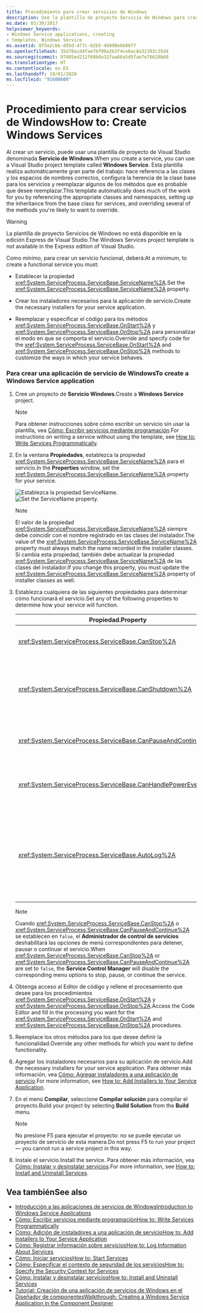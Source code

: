 ```yaml
---
title: Procedimiento para crear servicios de Windows
description: Use la plantilla de proyecto Servicio de Windows para crear un servicio. Establezca la propiedad ServiceName, cree instaladores e invalide los métodos OnStart y OnStop.
ms.date: 03/30/2017
helpviewer_keywords:
- Windows Service applications, creating
- templates, Windows Service
ms.assetid: 0f5e2cbb-d95d-477c-b2b5-4b990e6b86ff
ms.openlocfilehash: 35d78acd4fae7bf98a2b3f4ce6ac8a32393c35d4
ms.sourcegitcommit: 97405ed212f69b0a32faa66a5d5fae7e76628b68
ms.translationtype: HT
ms.contentlocale: es-ES
ms.lasthandoff: 10/01/2020
ms.locfileid: "91608600"
---
```

# <a name="how-to-create-windows-services"></a><span data-ttu-id="49ab0-104">Procedimiento para crear servicios de Windows</span><span class="sxs-lookup"><span data-stu-id="49ab0-104">How to: Create Windows Services</span></span>
<span data-ttu-id="49ab0-105">Al crear un servicio, puede usar una plantilla de proyecto de Visual Studio denominada **Servicio de Windows**.</span><span class="sxs-lookup"><span data-stu-id="49ab0-105">When you create a service, you can use a Visual Studio project template called **Windows Service**.</span></span> <span data-ttu-id="49ab0-106">Esta plantilla realiza automáticamente gran parte del trabajo: hace referencia a las clases y los espacios de nombres correctos, configura la herencia de la clase base para los servicios y reemplazar algunos de los métodos que es probable que desee reemplazar.</span><span class="sxs-lookup"><span data-stu-id="49ab0-106">This template automatically does much of the work for you by referencing the appropriate classes and namespaces, setting up the inheritance from the base class for services, and overriding several of the methods you're likely to want to override.</span></span>  
  
> [!WARNING]
> <span data-ttu-id="49ab0-107">La plantilla de proyecto Servicios de Windows no está disponible en la edición Express de Visual Studio.</span><span class="sxs-lookup"><span data-stu-id="49ab0-107">The Windows Services project template is not available in the Express edition of Visual Studio.</span></span>  
  
 <span data-ttu-id="49ab0-108">Como mínimo, para crear un servicio funcional, deberá:</span><span class="sxs-lookup"><span data-stu-id="49ab0-108">At a minimum, to create a functional service you must:</span></span>  
  
- <span data-ttu-id="49ab0-109">Establecer la propiedad <xref:System.ServiceProcess.ServiceBase.ServiceName%2A>.</span><span class="sxs-lookup"><span data-stu-id="49ab0-109">Set the <xref:System.ServiceProcess.ServiceBase.ServiceName%2A> property.</span></span>  
  
- <span data-ttu-id="49ab0-110">Crear los instaladores necesarios para la aplicación de servicio.</span><span class="sxs-lookup"><span data-stu-id="49ab0-110">Create the necessary installers for your service application.</span></span>  
  
- <span data-ttu-id="49ab0-111">Reemplazar y especificar el código para los métodos <xref:System.ServiceProcess.ServiceBase.OnStart%2A> y <xref:System.ServiceProcess.ServiceBase.OnStop%2A> para personalizar el modo en que se comporta el servicio.</span><span class="sxs-lookup"><span data-stu-id="49ab0-111">Override and specify code for the <xref:System.ServiceProcess.ServiceBase.OnStart%2A> and <xref:System.ServiceProcess.ServiceBase.OnStop%2A> methods to customize the ways in which your service behaves.</span></span>  
  
### <a name="to-create-a-windows-service-application"></a><span data-ttu-id="49ab0-112">Para crear una aplicación de servicio de Windows</span><span class="sxs-lookup"><span data-stu-id="49ab0-112">To create a Windows Service application</span></span>  
  
1. <span data-ttu-id="49ab0-113">Cree un proyecto de **Servicio Windows**.</span><span class="sxs-lookup"><span data-stu-id="49ab0-113">Create a **Windows Service** project.</span></span>  
  
    > [!NOTE]
    > <span data-ttu-id="49ab0-114">Para obtener instrucciones sobre cómo escribir un servicio sin usar la plantilla, vea [Cómo: Escribir servicios mediante programación](how-to-write-services-programmatically.md).</span><span class="sxs-lookup"><span data-stu-id="49ab0-114">For instructions on writing a service without using the template, see [How to: Write Services Programmatically](how-to-write-services-programmatically.md).</span></span>  
  
2. <span data-ttu-id="49ab0-115">En la ventana **Propiedades**, establezca la propiedad <xref:System.ServiceProcess.ServiceBase.ServiceName%2A> para el servicio.</span><span class="sxs-lookup"><span data-stu-id="49ab0-115">In the **Properties** window, set the <xref:System.ServiceProcess.ServiceBase.ServiceName%2A> property for your service.</span></span>  
  
     <span data-ttu-id="49ab0-116">![Establezca la propiedad ServiceName.](./media/windowsservice-servicename.PNG "WindowsService_ServiceName")</span><span class="sxs-lookup"><span data-stu-id="49ab0-116">![Set the ServiceName property.](./media/windowsservice-servicename.PNG "WindowsService_ServiceName")</span></span>  
  
    > [!NOTE]
    > <span data-ttu-id="49ab0-117">El valor de la propiedad <xref:System.ServiceProcess.ServiceBase.ServiceName%2A> siempre debe coincidir con el nombre registrado en las clases del instalador.</span><span class="sxs-lookup"><span data-stu-id="49ab0-117">The value of the <xref:System.ServiceProcess.ServiceBase.ServiceName%2A> property must always match the name recorded in the installer classes.</span></span> <span data-ttu-id="49ab0-118">Si cambia esta propiedad, también debe actualizar la propiedad <xref:System.ServiceProcess.ServiceBase.ServiceName%2A> de las clases del instalador.</span><span class="sxs-lookup"><span data-stu-id="49ab0-118">If you change this property, you must update the <xref:System.ServiceProcess.ServiceBase.ServiceName%2A> property of installer classes as well.</span></span>  
  
3. <span data-ttu-id="49ab0-119">Establezca cualquiera de las siguientes propiedades para determinar cómo funcionará el servicio.</span><span class="sxs-lookup"><span data-stu-id="49ab0-119">Set any of the following properties to determine how your service will function.</span></span>  
  
    |<span data-ttu-id="49ab0-120">Propiedad.</span><span class="sxs-lookup"><span data-stu-id="49ab0-120">Property</span></span>|<span data-ttu-id="49ab0-121">Parámetro</span><span class="sxs-lookup"><span data-stu-id="49ab0-121">Setting</span></span>|  
    |--------------|-------------|  
    |<xref:System.ServiceProcess.ServiceBase.CanStop%2A>|<span data-ttu-id="49ab0-122">`True` para indicar que el servicio aceptará solicitudes para detener la ejecución; `false` para impedir que el servicio se detenga.</span><span class="sxs-lookup"><span data-stu-id="49ab0-122">`True` to indicate that the service will accept requests to stop running; `false` to prevent the service from being stopped.</span></span>|  
    |<xref:System.ServiceProcess.ServiceBase.CanShutdown%2A>|<span data-ttu-id="49ab0-123">`True` para indicar que el servicio desea recibir una notificación cuando se apaga el equipo en que reside, lo que le permite llamar al procedimiento <xref:System.ServiceProcess.ServiceBase.OnShutdown%2A>.</span><span class="sxs-lookup"><span data-stu-id="49ab0-123">`True` to indicate that the service wants to receive notification when the computer on which it lives shuts down, enabling it to call the <xref:System.ServiceProcess.ServiceBase.OnShutdown%2A> procedure.</span></span>|  
    |<xref:System.ServiceProcess.ServiceBase.CanPauseAndContinue%2A>|<span data-ttu-id="49ab0-124">`True` para indicar que el servicio aceptará solicitudes para pausar o reanudar la ejecución; `false` para impedir que el servicio se pause y se reanude.</span><span class="sxs-lookup"><span data-stu-id="49ab0-124">`True` to indicate that the service will accept requests to pause or to resume running; `false` to prevent the service from being paused and resumed.</span></span>|  
    |<xref:System.ServiceProcess.ServiceBase.CanHandlePowerEvent%2A>|<span data-ttu-id="49ab0-125">`True` para indicar que el servicio puede controlar la notificación de cambios en el estado de alimentación del equipo; `false` para impedir la notificación al servicio de estos cambios.</span><span class="sxs-lookup"><span data-stu-id="49ab0-125">`True` to indicate that the service can handle notification of changes to the computer's power status; `false` to prevent the service from being notified of these changes.</span></span>|  
    |<xref:System.ServiceProcess.ServiceBase.AutoLog%2A>|<span data-ttu-id="49ab0-126">`True` para escribir entradas informativas en el registro de sucesos de aplicación cuando el servicio realice una acción; `false` para deshabilitar esta funcionalidad.</span><span class="sxs-lookup"><span data-stu-id="49ab0-126">`True` to write informational entries to the Application event log when your service performs an action; `false` to disable this functionality.</span></span> <span data-ttu-id="49ab0-127">Para obtener más información, vea [Cómo: Registrar información sobre servicios](how-to-log-information-about-services.md).</span><span class="sxs-lookup"><span data-stu-id="49ab0-127">For more information, see [How to: Log Information About Services](how-to-log-information-about-services.md).</span></span> <span data-ttu-id="49ab0-128">**Nota:**  De manera predeterminada, <xref:System.ServiceProcess.ServiceBase.AutoLog%2A> se establece en `true`.</span><span class="sxs-lookup"><span data-stu-id="49ab0-128">**Note:**  By default, <xref:System.ServiceProcess.ServiceBase.AutoLog%2A> is set to `true`.</span></span>|  
  
    > [!NOTE]
    > <span data-ttu-id="49ab0-129">Cuando <xref:System.ServiceProcess.ServiceBase.CanStop%2A> o <xref:System.ServiceProcess.ServiceBase.CanPauseAndContinue%2A> se establecen en `false`, el **Administrador de control de servicios** deshabilitará las opciones de menú correspondientes para detener, pausar o continuar el servicio.</span><span class="sxs-lookup"><span data-stu-id="49ab0-129">When <xref:System.ServiceProcess.ServiceBase.CanStop%2A> or <xref:System.ServiceProcess.ServiceBase.CanPauseAndContinue%2A> are set to `false`, the **Service Control Manager** will disable the corresponding menu options to stop, pause, or continue the service.</span></span>  
  
4. <span data-ttu-id="49ab0-130">Obtenga acceso al Editor de código y rellene el procesamiento que desee para los procedimientos <xref:System.ServiceProcess.ServiceBase.OnStart%2A> y <xref:System.ServiceProcess.ServiceBase.OnStop%2A>.</span><span class="sxs-lookup"><span data-stu-id="49ab0-130">Access the Code Editor and fill in the processing you want for the <xref:System.ServiceProcess.ServiceBase.OnStart%2A> and <xref:System.ServiceProcess.ServiceBase.OnStop%2A> procedures.</span></span>  
  
5. <span data-ttu-id="49ab0-131">Reemplace los otros métodos para los que desee definir la funcionalidad.</span><span class="sxs-lookup"><span data-stu-id="49ab0-131">Override any other methods for which you want to define functionality.</span></span>  
  
6. <span data-ttu-id="49ab0-132">Agregar los instaladores necesarios para su aplicación de servicio.</span><span class="sxs-lookup"><span data-stu-id="49ab0-132">Add the necessary installers for your service application.</span></span> <span data-ttu-id="49ab0-133">Para obtener más información, vea [Cómo: Agregar instaladores a una aplicación de servicio](how-to-add-installers-to-your-service-application.md).</span><span class="sxs-lookup"><span data-stu-id="49ab0-133">For more information, see [How to: Add Installers to Your Service Application](how-to-add-installers-to-your-service-application.md).</span></span>  
  
7. <span data-ttu-id="49ab0-134">En el menú **Compilar**, seleccione **Compilar solución** para compilar el proyecto.</span><span class="sxs-lookup"><span data-stu-id="49ab0-134">Build your project by selecting **Build Solution** from the **Build** menu.</span></span>  
  
    > [!NOTE]
    > <span data-ttu-id="49ab0-135">No presione F5 para ejecutar el proyecto: no se puede ejecutar un proyecto de servicio de esta manera.</span><span class="sxs-lookup"><span data-stu-id="49ab0-135">Do not press F5 to run your project — you cannot run a service project in this way.</span></span>  
  
8. <span data-ttu-id="49ab0-136">Instale el servicio.</span><span class="sxs-lookup"><span data-stu-id="49ab0-136">Install the service.</span></span> <span data-ttu-id="49ab0-137">Para obtener más información, vea [Cómo: Instalar y desinstalar servicios](how-to-install-and-uninstall-services.md).</span><span class="sxs-lookup"><span data-stu-id="49ab0-137">For more information, see [How to: Install and Uninstall Services](how-to-install-and-uninstall-services.md).</span></span>  
  
## <a name="see-also"></a><span data-ttu-id="49ab0-138">Vea también</span><span class="sxs-lookup"><span data-stu-id="49ab0-138">See also</span></span>

- [<span data-ttu-id="49ab0-139">Introducción a las aplicaciones de servicios de Windows</span><span class="sxs-lookup"><span data-stu-id="49ab0-139">Introduction to Windows Service Applications</span></span>](introduction-to-windows-service-applications.md)
- [<span data-ttu-id="49ab0-140">Cómo: Escribir servicios mediante programación</span><span class="sxs-lookup"><span data-stu-id="49ab0-140">How to: Write Services Programmatically</span></span>](how-to-write-services-programmatically.md)
- [<span data-ttu-id="49ab0-141">Cómo: Adición de instaladores a una aplicación de servicio</span><span class="sxs-lookup"><span data-stu-id="49ab0-141">How to: Add Installers to Your Service Application</span></span>](how-to-add-installers-to-your-service-application.md)
- [<span data-ttu-id="49ab0-142">Cómo: Registrar información sobre servicios</span><span class="sxs-lookup"><span data-stu-id="49ab0-142">How to: Log Information About Services</span></span>](how-to-log-information-about-services.md)
- [<span data-ttu-id="49ab0-143">Cómo: Iniciar servicios</span><span class="sxs-lookup"><span data-stu-id="49ab0-143">How to: Start Services</span></span>](how-to-start-services.md)
- [<span data-ttu-id="49ab0-144">Cómo: Especificar el contexto de seguridad de los servicios</span><span class="sxs-lookup"><span data-stu-id="49ab0-144">How to: Specify the Security Context for Services</span></span>](how-to-specify-the-security-context-for-services.md)
- [<span data-ttu-id="49ab0-145">Cómo: Instalar y desinstalar servicios</span><span class="sxs-lookup"><span data-stu-id="49ab0-145">How to: Install and Uninstall Services</span></span>](how-to-install-and-uninstall-services.md)
- [<span data-ttu-id="49ab0-146">Tutorial: Creación de una aplicación de servicios de Windows en el Diseñador de componentes</span><span class="sxs-lookup"><span data-stu-id="49ab0-146">Walkthrough: Creating a Windows Service Application in the Component Designer</span></span>](walkthrough-creating-a-windows-service-application-in-the-component-designer.md)
